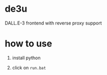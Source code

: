# de3u
DALL.E-3 frontend with reverse proxy support

# how to use
1. install python 

2. click on `run.bat`

